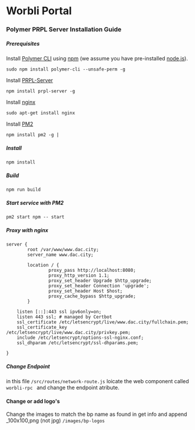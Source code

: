 # Worbli Portal

### Polymer PRPL Server Installation Guide


##### Prerequisites

Install [Polymer CLI](https://github.com/Polymer/polymer-cli) using
[npm](https://www.npmjs.com) (we assume you have pre-installed [node.js](https://nodejs.org)).

    sudo npm install polymer-cli --unsafe-perm -g

Install [PRPL-Server](https://www.npmjs.com/package/prpl-server)

    npm install prpl-server -g

Install [nginx](https://www.nginx.com/)

    sudo apt-get install nginx

Install [PM2](http://pm2.keymetrics.io/)

    npm install pm2 -g |


##### Install

    npm install

##### Build

    npm run build

##### Start service with PM2

    pm2 start npm -- start

##### Proxy with nginx

```
server {
        root /var/www/www.dac.city;
        server_name www.dac.city;

        location / {
                proxy_pass http://localhost:8080;
                proxy_http_version 1.1;
                proxy_set_header Upgrade $http_upgrade;
                proxy_set_header Connection 'upgrade';
                proxy_set_header Host $host;
                proxy_cache_bypass $http_upgrade;
        }

    listen [::]:443 ssl ipv6only=on; 
    listen 443 ssl; # managed by Certbot
    ssl_certificate /etc/letsencrypt/live/www.dac.city/fullchain.pem; 
    ssl_certificate_key /etc/letsencrypt/live/www.dac.city/privkey.pem; 
    include /etc/letsencrypt/options-ssl-nginx.conf; 
    ssl_dhparam /etc/letsencrypt/ssl-dhparams.pem; 

}
```

##### Change Endpoint

in this file `/src/routes/network-route.js` loicate the web component called `worbli-rpc ` and change the endpoint atribute.

#### Change or add logo's 

Change the images to match the bp name as found in get info and append _100x100,png (not jpg) `/images/bp-logos`
